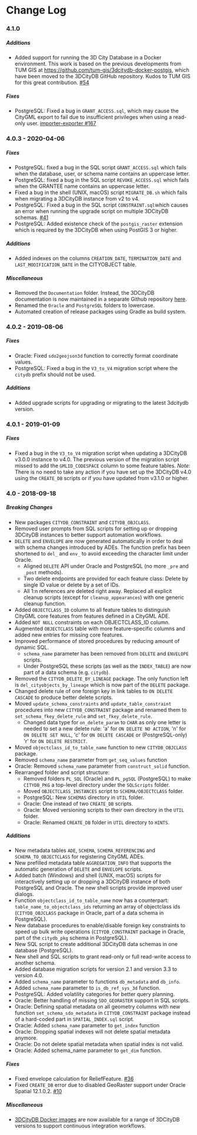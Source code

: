 Change Log
==========

### 4.1.0

##### Additions
* Added support for running the 3D City Database in a Docker environment. This work is based on the previous 
  developments from TUM GIS at https://github.com/tum-gis/3dcitydb-docker-postgis, which have been moved to the 3DCityDB
  GitHub repository. Kudos to TUM GIS for this great contribution. [#54](https://github.com/3dcitydb/3dcitydb/pull/54)

##### Fixes
* PostgreSQL: Fixed a bug in `GRANT_ACCESS.sql`, which may cause the CityGML export to fail due to insufficient privileges
  when using a read-only user. [importer-exporter #167](https://github.com/3dcitydb/importer-exporter/issues/167)

### 4.0.3 - 2020-04-06

##### Fixes
* PostgreSQL: fixed a bug in the SQL script `GRANT_ACCESS.sql` which fails when the database, user, or schema name contains an uppercase letter.
* PostgreSQL: fixed a bug in the SQL script `REVOKE_ACCESS.sql` which fails when the GRANTEE name contains an uppercase letter.
* Fixed a bug in the shell (UNIX, macOS) script `MIGRATE_DB.sh` which fails when migrating a 3DCityDB instance from v2 to v4. 
* PostgreSQL: Fixed a bug in the SQL script `CONSTRAINT.sql`which causes an error when running the upgrade script on multiple 3DCityDB schemas. [#41](https://github.com/3dcitydb/3dcitydb/pull/41)
* PostgreSQL: Added existence check of the `postgis_raster` extension which is required by the 3DCityDB when using PostGIS 3 or higher.

##### Additions
* Added indexes on the columns `CREATION_DATE`, `TERMINATION_DATE` and `LAST_MODIFICATION_DATE` in the CITYOBJECT table.

##### Miscellaneous 
* Removed the `Documentation` folder. Instead, the 3DCityDB documentation is now maintained in a separate Github repository [here](https://github.com/3dcitydb/3dcitydb-docs).
* Renamed the `Oracle` and `PostgreSQL` folders to lowercase. 
* Automated creation of release packages using Gradle as build system.

### 4.0.2 - 2019-08-06

##### Fixes
* Oracle: Fixed `sdo2geojson3d` function to correctly format coordinate values. 
* PostgreSQL: Fixed a bug in the `V3_to_V4` migration script where the `citydb` prefix should not be used.

##### Additions
* Added upgrade scripts for upgrading or migrating to the latest 3dcitydb version.

### 4.0.1 - 2019-01-09

##### Fixes
* Fixed a bug in the `V3_to_V4` migration script when updating a 3DCityDB v3.0.0 instance to v4.0. The previous version of the migration script missed to add the `GMLID_CODESPACE` column to some feature tables. _Note:_ There is no need to take any action if you have set up the 3DCityDB v4.0 using the `CREATE_DB` scripts or if you have updated from v3.1.0 or higher.

### 4.0 - 2018-09-18

##### Breaking Changes
* New packages `CITYDB_CONSTRAINT` and `CITYDB_OBJCLASS`.
* Removed user prompts from SQL scripts for setting up or dropping 3DCityDB instances to better support automation workflows.
* `DELETE` and `ENVELOPE` are now generated automatically in order to deal with schema changes introduced by ADEs. The function prefix has been shortened to `del_` and `env_` to avoid exceeding the character limit under Oracle.
  - Aligned `DELETE` API under Oracle and PostgreSQL (no more `_pre` and `_post` methods).
  - Two delete endpoints are provided for each feature class: Delete by single ID value or delete by a set of IDs.
  - All 1:n references are deleted right away. Replaced all explicit cleanup scripts (except for `cleanup_appearances`) with one generic cleanup function.
* Added `OBJECTCLASS_ID` column to all feature tables to distinguish CityGML core features from features defined in a CityGML ADE. 
* Added `NOT NULL` constraints on each OBJECTCLASS_ID column.
* Augmented `OBJECTCLASS` table with more feature-specific columns and added new entries for missing core features.
* Improved performance of stored procedures by reducing amount of dynamic SQL. 
  - `schema_name` parameter has been removed from `DELETE` and `ENVELOPE` scripts.
  - Under PostgreSQL these scripts (as well as the `INDEX_TABLE`) are now part of a data schema (e.g. `citydb`).
* Removed the `CITYDB_DELETE_BY_LINEAGE` package. The only function left is `del_cityobjects_by_lineage` which is now part of the `DELETE` package.
* Changed delete rule of one foreign key in link tables to `ON DELETE CASCADE` to produce better delete scripts.
* Moved `update_schema_constraints` and `update_table_constraint` procedures into new `CITYDB_CONSTRAINT` package and renamed them to `set_schema_fkey_delete_rule` and `set_fkey_delete_rule`.
  - Changed data type for `on_delete_param` to `CHAR` as only one letter is needed to set a new delete rule: 'a' for `ON DELETE NO ACTION`, 'n' for `ON DELETE SET NULL`, 'c' for `ON DELETE CASCADE` or (PostgreSQL-only) 'r' for `ON DELETE RESTRICT`.
* Moved `objectclass_id_to_table_name` function to new `CITYDB_OBJCLASS` package.
* Removed `schema_name` parameter from `get_seq_values` function
* Oracle: Removed `schema_name` parameter from `construct_solid` function.
* Rearranged folder and script structure:
  - Removed folders `PL_SQL` (Oracle) and `PL_pgSQL` (PostgreSQL) to make `CITYDB_PKG` a top-level directory under the `SQLScripts` folder.
  - Moved `OBJECTCLASS_INSTANCES` script to `SCHEMA/OBJECTCLASS` folder.
  - PostgreSQL: New `SCHEMAS` directory in `UTIL` folder.
  - Oracle: One instead of two `CREATE_DB` scripts.
  - Oracle: Moved versioning scripts to their own directory in the `UTIL` folder.
  - Oracle: Renamed `CREATE_DB` folder in `UTIL` directory to `HINTS`.

##### Additions
* New metadata tables `ADE`, `SCHEMA`, `SCHEMA_REFERENCING` and `SCHEMA_TO_OBJECTCLASS` for registering CityGML ADEs.
* New prefilled metadata table `AGGREGATION_INFO` that supports the automatic generation of `DELETE` and `ENVELOPE` scripts.
* Added batch (Windows) and shell (UNIX, macOS) scripts for interactively setting up or dropping a 3DCityDB instance of both PostgreSQL and Oracle. The new shell scripts provide improved user dialogs. 
* Function `objectclass_id_to_table_name` now has a counterpart: `table_name_to_objectclass_ids` returning an array of objectclass ids (`CITYDB_OBJCLASS` package in Oracle, part of a data schema in PostgreSQL).
* New database procedures to enable/disable foreign key constraints to speed up bulk write operations (`CITYDB_CONSTRAINT` package in Oracle, part of the `citydb_pkg` schema in PostgreSQL).
* New SQL script to create additional 3DCityDB data schemas in one database (PostgreSQL).
* New shell and SQL scripts to grant read-only or full read-write access to another schema.
* Added database migration scripts for version 2.1 and version 3.3 to version 4.0.
* Added `schema_name` parameter to functions `db_metadata` and `db_info`.
* Added `schema_name` parameter to `is_db_ref_sys_3d` function.
* PostgreSQL: Added volatility categories for better query planning.
* Oracle: Better handling of missing `SDO_GEORASTER` support in SQL scripts.
* Oracle: Defining spatial metadata on all geometry columns with new function `set_schema_sdo_metadata` in `CITYDB_CONSTRAINT` package instead of a hard-coded part in `SPATIAL_INDEX.sql` script.
* Oracle: Added `schema_name` parameter to `get_index` function
* Oracle: Dropping spatial indexes will not delete spatial metadata anymore.
* Oracle: Do not delete spatial metadata when spatial index is not valid.
* Oracle: Added schema_name parameter to `get_dim` function.

##### Fixes
* Fixed envelope calculation for ReliefFeature. [#36](https://github.com/3dcitydb/3dcitydb/issues/36)
* Fixed `CREATE_DB` error due to disabled GeoRaster support under Oracle Spatial 12.1.0.2. [#10](https://github.com/3dcitydb/3dcitydb/issues/10)

##### Miscellaneous 
* [3DCityDB Docker images](https://github.com/tum-gis/3dcitydb-docker-postgis) are now available for a range of 3DCityDB versions to support continuous integration workflows.
